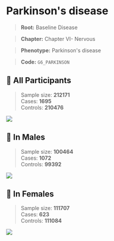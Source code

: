# Parkinson's disease

> **Root:** Baseline Disease  

> **Chapter:** Chapter VI- Nervous  

> **Phenotype:** Parkinson's disease  

> **Code:** `G6_PARKINSON`

## 🧪 All Participants  
> Sample size: **212171**  
> Cases: **1695**  
> Controls: **210476**
<img src="/Disease/Figures/ALL/Incidence/G6_PARKINSON.png"/>
<CsvTable src="/Disease_Data/ALL/Incidence/COX_G6_PARKINSON.csv" label="🔍 View full results" />

## 👨 In Males  
> Sample size: **100464**  
> Cases: **1072**  
> Controls: **99392**
<img src="/Disease/Figures/Male/Incidence/G6_PARKINSON.png"/>
<CsvTable src="/Disease_Data/Male/Incidence/COX_G6_PARKINSON.csv" label="🔍 View full results" />

## 👩 In Females  
> Sample size: **111707**  
> Cases: **623**  
> Controls: **111084**
<img src="/Disease/Figures/Female/Incidence/G6_PARKINSON.png"/>
<CsvTable src="/Disease_Data/Female/Incidence/COX_G6_PARKINSON.csv" label="🔍 View full results" />
